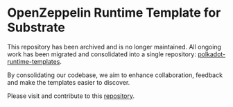 # OpenZeppelin Runtime Template for Substrate

This repository has been archived and is no longer maintained. All ongoing work has been migrated and consolidated into a single repository: [polkadot-runtime-templates](https://github.com/OpenZeppelin/polkadot-runtime-templates).

By consolidating our codebase, we aim to enhance collaboration, feedback and make the templates easier to discover.

Please visit and contribute to this [repository](https://github.com/OpenZeppelin/polkadot-runtime-templates).
